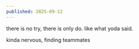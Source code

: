 ```yaml
---
published: 2025-09-12
---
```


there is no try, there is only do. like what yoda said.

kinda nervous, finding teammates 